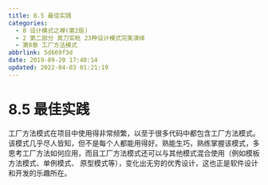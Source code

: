 ```yaml
---
title: 8.5 最佳实践
categories: 
  - 8 设计模式之禅(第2版)
  - 2 第二部分 真刀实枪 23种设计模式完美演绎
  - 第8章 工厂方法模式
abbrlink: 5d669f3d
date: 2019-09-20 17:40:14
updated: 2022-04-03 01:21:19
---
```

# 8.5 最佳实践 #
工厂方法模式在项目中使用得非常频繁，以至于很多代码中都包含工厂方法模式。该模式几乎尽人皆知，但不是每个人都能用得好。熟能生巧，熟练掌握该模式，多思考工厂方法如何应用，而且工厂方法模式还可以与其他模式混合使用（例如模板方法模式、单例模式、 原型模式等），变化出无穷的优秀设计，这也正是软件设计和开发的乐趣所在。
